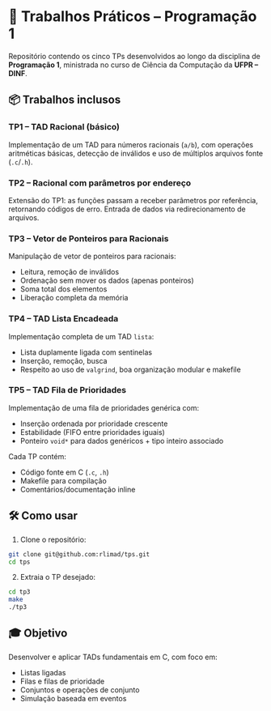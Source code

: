 # 🧪 Trabalhos Práticos – Programação 1

Repositório contendo os cinco TPs desenvolvidos ao longo da disciplina de **Programação 1**, ministrada no curso de Ciência da Computação da **UFPR – DINF**.

## 📦 Trabalhos inclusos

### TP1 – TAD Racional (básico)
Implementação de um TAD para números racionais (`a/b`), com operações aritméticas básicas, detecção de inválidos e uso de múltiplos arquivos fonte (`.c`/`.h`).

### TP2 – Racional com parâmetros por endereço
Extensão do TP1: as funções passam a receber parâmetros por referência, retornando códigos de erro. Entrada de dados via redirecionamento de arquivos.

### TP3 – Vetor de Ponteiros para Racionais
Manipulação de vetor de ponteiros para racionais:
- Leitura, remoção de inválidos
- Ordenação sem mover os dados (apenas ponteiros)
- Soma total dos elementos
- Liberação completa da memória

### TP4 – TAD Lista Encadeada
Implementação completa de um TAD `lista`:
- Lista duplamente ligada com sentinelas
- Inserção, remoção, busca
- Respeito ao uso de `valgrind`, boa organização modular e makefile

### TP5 – TAD Fila de Prioridades
Implementação de uma fila de prioridades genérica com:
- Inserção ordenada por prioridade crescente
- Estabilidade (FIFO entre prioridades iguais)
- Ponteiro `void*` para dados genéricos + tipo inteiro associado

Cada TP contém:
- Código fonte em C (`.c`, `.h`)
- Makefile para compilação
- Comentários/documentação inline

## 🛠️ Como usar

1. Clone o repositório:

```bash
git clone git@github.com:rlimad/tps.git
cd tps
```

2. Extraia o TP desejado:

```bash
cd tp3
make
./tp3
```

## 🎓 Objetivo

Desenvolver e aplicar TADs fundamentais em C, com foco em:

  - Listas ligadas
  - Filas e filas de prioridade
  - Conjuntos e operações de conjunto
  - Simulação baseada em eventos
